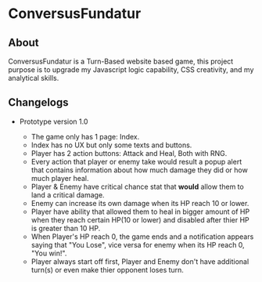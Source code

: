 <h1><b>ConversusFundatur</b></h1>

<h2><b>About</b></h2>

ConversusFundatur is a Turn-Based website based game, this project purpose is to upgrade my Javascript logic capability, CSS creativity, and my analytical skills.

<h2><b>Changelogs</b></h2>

<ul>
  <li>Prototype version 1.0</li>
  <ul>
    <li>The game only has 1 page: Index.</li>
    <li>Index has no UX but only some texts and buttons.</li>
    <li>Player has 2 action buttons: Attack and Heal, Both with RNG.</li>
    <li>Every action that player or enemy take would result a popup alert that contains information about how much damage they did or how much player heal.</li>
    <li>Player & Enemy have critical chance stat that <b>would</b> allow them to land a critical damage.</li>
    <li>Enemy can increase its own damage when its HP reach 10 or lower.</li>
    <li>Player have ability that allowed them to heal in bigger amount of HP when they reach certain HP(10 or lower) and disabled after thier HP is greater than 10 HP.</li>
    <li>When Player's HP reach 0, the game ends and a notification appears saying that "You Lose", vice versa for enemy when its HP reach 0, "You win!".</li>
    <li>Player always start off first, Player and Enemy don't have additional turn(s) or even make thier opponent loses turn.</li>
  </ul>
</ul>

